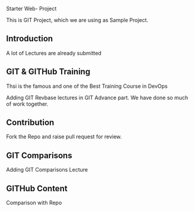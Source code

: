 Starter Web- Project

This is GIT Project, which we are using as Sample Project.

## Introduction
A lot of Lectures are already submitted

## GIT & GITHub Training
Thsi is the famous and one of the Best Training Course in DevOps

Adding GIT Revbase lectures in GIT Advance part. We have done so much of work together.

## Contribution
Fork the Repo and raise pull request for review.

## GIT Comparisons

Adding GIT Comparisons Lecture

## GITHub Content
Comparison with Repo


